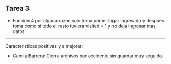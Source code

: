 Tarea 3 
--------------------------------------------------
 - Funcion 4 por alguna razon solo toma primer lugar ingresado y despues toma como si todo el resto tuviera visited = 1 y no deja ingresar mas datos


--------------------------------------------------
Caracteristicas positivas y a mejorar:
 - Camila Barrera: Cierra archivos por accidente sin guardar muy seguido.
